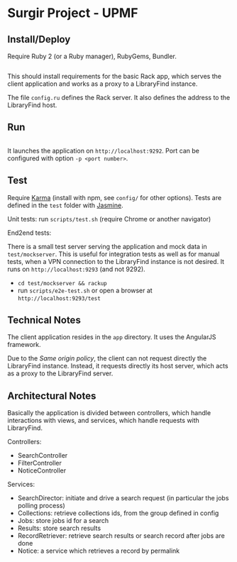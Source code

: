 Surgir Project - UPMF
=====================

Install/Deploy
--------------

Require Ruby 2 (or a Ruby manager), RubyGems, Bundler.

```bundle install [--deployment]
```

This should install requirements for the basic Rack app, which serves the client application and works as a proxy to a LibraryFind instance.

The file `config.ru` defines the Rack server. It also defines the address to the LibraryFind host.

Run
---
```bundle exec rackup
```

It launches the application on `http://localhost:9292`. Port can be configured with option `-p <port number>`.

Test
----

Require [Karma](http://karma-runner.github.io/0.8/index.html) (install with npm, see `config/` for other options). Tests are defined in the `test` folder with [Jasmine](http://pivotal.github.io/jasmine/).

Unit tests: run `scripts/test.sh` (require Chrome or another navigator)

End2end tests:

There is a small test server serving the application and mock data in `test/mockserver`. This is useful for integration tests as well as for manual tests, when a VPN connection to the LibraryFind instance is not desired. It runs on `http://localhost:9293` (and not 9292).

- `cd test/mockserver && rackup`
- run `scripts/e2e-test.sh` or open a browser at `http://localhost:9293/test`

Technical Notes
---------------

The client application resides in the `app` directory. It uses the AngularJS framework.

Due to the _Same origin policy_, the client can not request directly the LibraryFind instance. Instead, it requests directly its host server, which acts as a proxy to the LibraryFind server.

Architectural Notes
-------------------

Basically the application is divided between controllers, which handle interactions with views, and services, which handle requests with LibraryFind.

Controllers:

- SearchController
- FilterController
- NoticeController

Services:

- SearchDirector: initiate and drive a search request (in particular the jobs polling process)
- Collections: retrieve collections ids, from the group defined in config
- Jobs: store jobs id for a search
- Results: store search results
- RecordRetriever: retrieve search results or search record after jobs are done
- Notice: a service which retrieves a record by permalink
